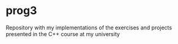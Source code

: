 # prog3
Repository with my implementations of the exercises and projects presented in the C++ course at my university
